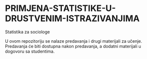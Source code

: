 # PRIMJENA-STATISTIKE-U-DRUSTVENIM-ISTRAZIVANJIMA
Statistika za sociologe


U ovom repozitoriju se nalaze predavanja i drugi materijali za učenje.
Predavanja će biti dostupna nakon predavanja, a dodatni materijali u dogovoru sa studentima.
